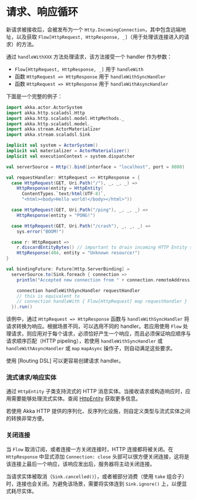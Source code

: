 # 请求、响应循环

新请求被接收后，会被发布为一个 `Http.IncomingConnection`，其中包含远端地址，以及获取 `Flow[HttpRequest, HttpResponse, _]`（用于处理该连接进入的请求）的方法。

通过 `handleWithXXX` 方法处理请求，该方法接受一个 handler 作为参数：

* `Flow[HttpRequest, HttpResponse, _]` 用于 `handleWith`
* 函数 `HttpRequest => HttpResponse` 用于 `handleWithSyncHandler`
* 函数 `HttpRequest => HttpResponse` 用于 `handleWithAsyncHandler`

下面是一个完整的例子：

```scala
import akka.actor.ActorSystem
import akka.http.scaladsl.Http
import akka.http.scaladsl.model.HttpMethods._
import akka.http.scaladsl.model._
import akka.stream.ActorMaterializer
import akka.stream.scaladsl.Sink

implicit val system = ActorSystem()
implicit val materializer = ActorMaterializer()
implicit val executionContext = system.dispatcher

val serverSource = Http().bind(interface = "localhost", port = 8080)

val requestHandler: HttpRequest => HttpResponse = {
  case HttpRequest(GET, Uri.Path("/"), _, _, _) =>
    HttpResponse(entity = HttpEntity(
      ContentTypes.`text/html(UTF-8)`,
      "<html><body>Hello world!</body></html>"))

  case HttpRequest(GET, Uri.Path("/ping"), _, _, _) =>
    HttpResponse(entity = "PONG!")

  case HttpRequest(GET, Uri.Path("/crash"), _, _, _) =>
    sys.error("BOOM!")

  case r: HttpRequest =>
    r.discardEntityBytes() // important to drain incoming HTTP Entity stream
    HttpResponse(404, entity = "Unknown resource!")
}

val bindingFuture: Future[Http.ServerBinding] =
  serverSource.to(Sink.foreach { connection =>
    println("Accepted new connection from " + connection.remoteAddress)

    connection handleWithSyncHandler requestHandler
    // this is equivalent to
    // connection handleWith { Flow[HttpRequest] map requestHandler }
  }).run()
```

该例中，通过 `HttpRequest => HttpResponse` 函数与 `handleWithSyncHandler` 将请求转换为响应。根据场景不同，可以选用不同的 handler。若应用使用 `Flow` 处理请求，则应用对于每个请求，必须恰好产生一个响应，而且必须保证响应顺序与请求顺序匹配（HTTP pipeling），若使用 `handleWithSyncHandler` 或 `handleWithAsyncHandler` 或 `map` `mapAsync` 操作子，则自动满足这些要求。

使用 [Routing DSL] 可以更容易创建请求 handler。

### 流式请求/响应实体

通过 `HttpEntity` 子类支持流式的 HTTP 消息实体。当接收请求或构造响应时，应用需要能够处理流式实体。查阅 [HttpEntity](../common_abstractions/HTTP_Model.md) 获取更多信息。

若使用 Akka HTTP 提供的序列化、反序列化设施，则自定义类型与流式实体之间的转换非常方便。

### 关闭连接

当 `Flow` 取消订阅，或者连接一方关闭连接时，HTTP 连接都将被关闭。在 `HttpResponse` 中显式添加 `Connection: close` 头部可以很方便关闭连接，这将是该连接上最后一个响应，该响应发出后，服务器将主动关闭连接。

当请求实体被取消（`Sink.cancelled()`），或者被部分消费（使用 `take` 组合子）时，连接也会关闭。为避免该场景，需要将实体连到 `Sink.ignore()` 上，以便显式耗尽实体。
